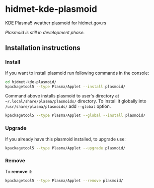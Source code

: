 # hidmet-kde-plasmoid

KDE Plasma5 weather plasmoid for hidmet.gov.rs

*Plasmoid is still in development phase.*

## Installation instructions

### Install

If you want to install plasmoid run following commands in the console:

```bash
cd hidmet-kde-plasmoid/
kpackagetool5 --type Plasma/Applet --install plasmoid/
```
Command above installs plasmoid to user's directory at `~/.local/share/plasma/plasmoids/` directory.
To install it globally into `/usr/share/plasma/plasmoids/` add `--global` option.
```bash
kpackagetool5 --type Plasma/Applet --global --install plasmoid/
```

### Upgrade

If you already have this plasmoid installed, to upgrade use:

```bash
kpackagetool5 --type Plasma/Applet --upgrade plasmoid/
```

### Remove
To **remove** it:
```bash
kpackagetool5 --type Plasma/Applet --remove plasmoid/
```
